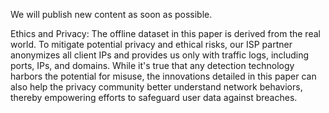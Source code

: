 We will publish new content as soon as possible.

Ethics and Privacy: 
The offline dataset in this paper is derived from the real world. To mitigate potential privacy and ethical risks, our ISP partner anonymizes all client IPs and provides us only with traffic logs, including ports, IPs, and domains. 
While it's true that any detection technology harbors the potential for misuse, the innovations detailed in this paper can also help the privacy community better understand network behaviors, thereby empowering efforts to safeguard user data against breaches. 

